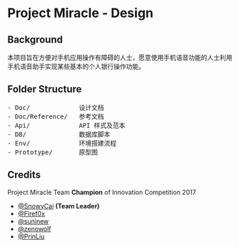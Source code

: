 Project Miracle - Design
===

## Background

本项目旨在方便对手机应用操作有障碍的人士，愿意使用手机语音功能的人士利用手机语音助手实现某些基本的个人银行操作功能。

## Folder Structure

<pre>
- Doc/             设计文档
- Doc/Reference/   参考文档
- Api/             API 样式及范本
- DB/              数据库脚本
- Env/             环境搭建流程
- Prototype/       原型图
</pre>

## Credits

Project Miracle Team
**Champion** of Innovation Competition 2017
- [@SnowyCai](https://github.com/SnowyCai) **(Team Leader)**
- [@Firef0x](https://github.com/Firef0x)
- [@suninew](https://github.com/suninew)
- [@zenowolf](https://github.com/zenowolf)
- [@PrinLiu](https://github.com/PrinLiu)
